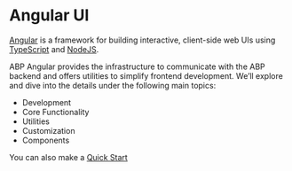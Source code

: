 # Angular UI

[Angular](https://angular.dev/) is a framework for building interactive, client-side web UIs using [TypeScript](https://www.typescriptlang.org) and [NodeJS](https://nodejs.org).

ABP Angular provides the infrastructure to communicate with the ABP backend and offers utilities to simplify frontend development. We’ll explore and dive into the details under the following main topics:

- Development
- Core Functionality
- Utilities
- Customization
- Components


You can also make a [Quick Start](./quick-start.md)